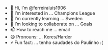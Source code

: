 - 👋 Hi, I’m @ferreiraluis1906
- 👀 I’m interested in ... Champions League
- 🌱 I’m currently learning ... Sweden
- 💞️ I’m looking to collaborate on ... Goals
- 📫 How to reach me ... email
- 😄 Pronouns: ... Keres/Harder
- ⚡ Fun fact: ... tenho saudades do Paulinho :(

<!---
ferreiraluis1906/ferreiraluis1906 is a ✨ special ✨ repository because its `README.md` (this file) appears on your GitHub profile.
You can click the Preview link to take a look at your changes.
--->
